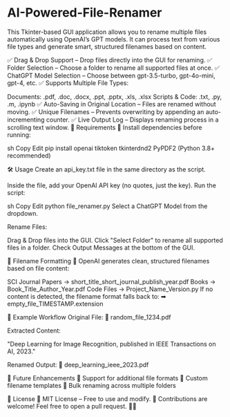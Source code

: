 # AI-Powered-File-Renamer
This Tkinter-based GUI application allows you to rename multiple files automatically using OpenAI’s GPT models. It can process text from various file types and generate smart, structured filenames based on content.


✅ Drag & Drop Support – Drop files directly into the GUI for renaming.
✅ Folder Selection – Choose a folder to rename all supported files at once.
✅ ChatGPT Model Selection – Choose between gpt-3.5-turbo, gpt-4o-mini, gpt-4, etc.
✅ Supports Multiple File Types:

Documents: .pdf, .doc, .docx, .ppt, .pptx, .xls, .xlsx
Scripts & Code: .txt, .py, .m, .ipynb
✅ Auto-Saving in Original Location – Files are renamed without moving.
✅ Unique Filenames – Prevents overwriting by appending an auto-incrementing counter.
✅ Live Output Log – Displays renaming process in a scrolling text window.
📌 Requirements
🔹 Install dependencies before running:

sh
Copy
Edit
pip install openai tiktoken tkinterdnd2 PyPDF2
(Python 3.8+ recommended)

🛠️ Usage
Create an api_key.txt file in the same directory as the script.

Inside the file, add your OpenAI API key (no quotes, just the key).
Run the script:

sh
Copy
Edit
python file_renamer.py
Select a ChatGPT Model from the dropdown.

Rename Files:

Drag & Drop files into the GUI.
Click "Select Folder" to rename all supported files in a folder.
Check Output Messages at the bottom of the GUI.

📄 Filename Formatting
🔹 OpenAI generates clean, structured filenames based on file content:

SCI Journal Papers → short_title_short_journal_publish_year.pdf
Books → Book_Title_Author_Year.pdf
Code Files → Project_Name_Version.py
If no content is detected, the filename format falls back to:
➡ empty_file_TIMESTAMP.extension

🎯 Example Workflow
Original File:
📄 random_file_1234.pdf

Extracted Content:

"Deep Learning for Image Recognition, published in IEEE Transactions on AI, 2023."

Renamed Output:
📄 deep_learning_ieee_2023.pdf

🚀 Future Enhancements
🔹 Support for additional file formats
🔹 Custom filename templates
🔹 Bulk renaming across multiple folders

📜 License
🔹 MIT License – Free to use and modify.
🔹 Contributions are welcome! Feel free to open a pull request. 🎯😊